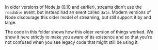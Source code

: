 In older versions of Node.js (0.10 and earlier), streams didn't use the
`readable` event, but instead had an event called `data`. Modern versions of
Node discourage this older model of streaming, but still support it
by and large.

The code in this folder shows how this older version of things worked. We
show it here strictly to make you aware of its existence and so that you're
not confused when you see legacy code that might still be using it.

